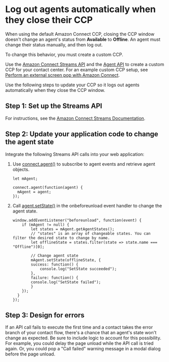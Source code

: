 # Log out agents automatically when they close their CCP<a name="automatic-logout"></a>

When using the default Amazon Connect CCP, closing the CCP window doesn't change an agent's status from **Available** to **Offline**\. An agent must change their status manually, and then log out\.

To change this behavior, you must create a custom CCP\.

Use the [Amazon Connect Streams API](https://github.com/amazon-connect/amazon-connect-streams) and the [Agent API](https://github.com/amazon-connect/amazon-connect-streams/blob/master/Documentation.md#agent-api) to create a custom CCP for your contact center\. For an example custom CCP setup, see [Perform an external screen pop with Amazon Connect](http://aws.amazon.com/blogs/contact-center/perform-an-external-screen-pop-with-amazon-connect/)\. 

Use the following steps to update your CCP so it logs out agents automatically when they close the CCP window\.

## Step 1: Set up the Streams API<a name="automatic-logout-for-agents-step1"></a>

For instructions, see the [Amazon Connect Streams Documentation](https://github.com/amazon-connect/amazon-connect-streams/blob/master/Documentation.md)\. 

## Step 2: Update your application code to change the agent state<a name="automatic-logout-for-agents-step2"></a>

Integrate the following Streams API calls into your web application:

1. Use [connect\.agent\(\)](https://github.com/amazon-connect/amazon-connect-streams/blob/master/Documentation.md#connectagent) to subscribe to agent events and retrieve agent objects\.

   ```
   let mAgent;
   
   connect.agent(function(agent) {
     mAgent = agent;
   });
   ```

1. Call [agent\.setState\(\)](https://github.com/amazon-connect/amazon-connect-streams/blob/master/Documentation.md#agentsetstate--agentsetstatus) in the onbeforeunload event handler to change the agent state\.

   ```
   window.addEventListener("beforeunload", function(event) {
       if (mAgent != null) {
           let states = mAgent.getAgentStates();
           // "states" is an array of changeable states. You can filter the desired state to change by name.
           let offlineState = states.filter(state => state.name === "Offline")[0];
                         
           // Change agent state
           mAgent.setState(offlineState, {
           success: function() {
               console.log("SetState succeeded");
           },
           failure: function() {
           console.log("SetState failed");
           }
       });
     }
   });
   ```

## Step 3: Design for errors<a name="automatic-logout-for-agents-step3"></a>

If an API call fails to execute the first time and a contact takes the error branch of your contact flow, there's a chance that an agent's state won't change as expected\. Be sure to include logic to account for this possibility\. For example, you could delay the page unload while the API call is tried again\. Or, you could pop a "Call failed" warning message in a modal dialog before the page unload\.